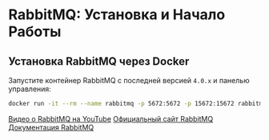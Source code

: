 # RabbitMQ: Установка и Начало Работы

## Установка RabbitMQ через Docker

Запустите контейнер RabbitMQ с последней версией `4.0.x` и панелью управления:

```bash
docker run -it --rm --name rabbitmq -p 5672:5672 -p 15672:15672 rabbitmq:4.0-management
```

[Видео о RabbitMQ на YouTube](https://www.youtube.com/watch?v=b-mT_NO4Kqs)
[Официальный сайт RabbitMQ](https://www.rabbitmq.com)
[Документация RabbitMQ]([https://www.rabbitmq.com](https://www.rabbitmq.com/tutorials/tutorial-one-dotnet))
